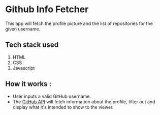 # Github Info Fetcher
This app will fetch the profile picture and the list of repositories for the given username.
## Tech stack used
1. HTML
2. CSS
3. Javascript

## How it works :
- User inputs a valid GitHub username.
- The [GitHub API](https://api.github.com/users/) will fetch information about the profile, filter out and display what it's intended to show to the viewer.
